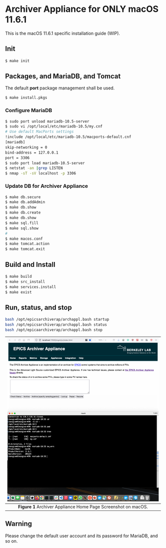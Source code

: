# Archiver Appliance for ONLY macOS 11.6.1

This is the macOS 11.6.1 specific installation guide (WIP).  

## Init

```bash
$ make init
```

## Packages, and MariaDB, and Tomcat

The default **port** package management shall be used. 

```bash
$ make install.pkgs
```

### Configure MariaDB

```bash
$ sudo port unload mariadb-10.5-server
$ sudo vi /opt/local/etc/mariadb-10.5/my.cnf
# Use default MacPorts settings
!include /opt/local/etc/mariadb-10.5/macports-default.cnf
[mariadb]
skip-networking = 0
bind-address = 127.0.0.1
port = 3306
$ sudo port load mariadb-10.5-server
$ netstat -an |grep LISTEN
$ nmap -sT -sV localhost -p 3306
```

### Update DB for Archiver Appliance

```bash
$ make db.secure
$ make db.addAdmin
$ make db.show
$ make db.create
$ make db.show
$ make sql.fill
$ make sql.show
#
$ make macos.conf
$ make tomcat.action
$ make tomcat.exit
```

## Build and Install 

```bash
$ make build
$ make src_install
$ make services.install
$ make exist
```

## Run, status, and stop

```bash
bash /opt/epicsarchiverap/archappl.bash startup
bash /opt/epicsarchiverap/archappl.bash status
bash /opt/epicaarchiverap/archappl.bash stop
```

|![AAZ](images/macos.png)|
| :---: |
|**Figure 1** Archiver Appliance Home Page Screenshot on macOS.|


## Warning

Please change the default user account and its password for MariaDB, and so on.
